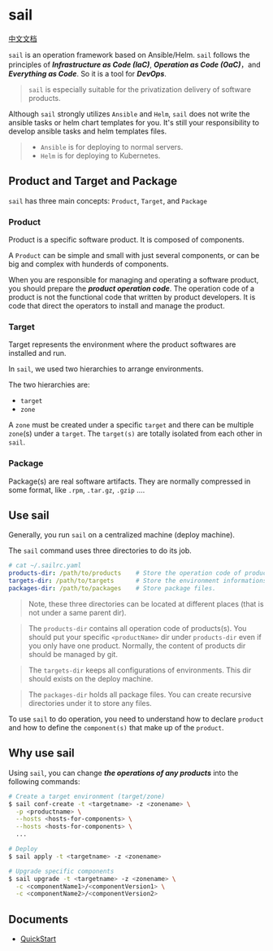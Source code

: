 # sail

[中文文档](./docs/readme_zh.md)

`sail` is an operation framework based on Ansible/Helm. `sail` follows the principles of ***Infrastructure as Code (IaC)***,  ***Operation as Code (OaC)***，and ***Everything as Code***. So it is a tool for ***DevOps***.

> `sail` is especially suitable for the privatization delivery of software products.

Although `sail` strongly utilizes `Ansible` and `Helm`, `sail` does not write the ansible tasks or helm chart templates for you. It's still your responsibility to develop ansible tasks and helm templates files.

> - `Ansible` is for deploying to normal servers.
> - `Helm` is for deploying to Kubernetes.

## Product and Target and Package

`sail` has three main concepts: `Product`, `Target`, and `Package`

### Product

Product is a specific software product. It is composed of components.

A `Product` can be simple and small with just several components, or can be big and complex with hunderds of components.

When you are responsible for managing and operating a software product, you should prepare the ***product operation code***. The operation code of a product is not the functional code that written by product developers. It is code that direct the operators to install and manage the product.

### Target

Target represents the environment where the product softwares are installed and run.

In `sail`, we used two hierarchies to arrange environments.

The two hierarchies are:

- `target`
- `zone`

A `zone` must be created under a specific `target` and there can be multiple `zone`(s) under a `target`. The `target(s)` are totally isolated from each other in `sail`.

### Package

Package(s) are real software artifacts. They are normally compressed in some format, like `.rpm`, `.tar.gz`, `.gzip` ....

## Use sail

Generally, you run `sail` on a centralized machine (deploy machine).

The `sail` command uses three directories to do its job.

```yaml
# cat ~/.sailrc.yaml
products-dir: /path/to/products    # Store the operation code of product(s).
targets-dir: /path/to/targets      # Store the environment informations.
packages-dir: /path/to/packages    # Store package files.
```

> Note, these three directories can be located at different places (that is not under a same parent dir).

> The `products-dir` contains all operation code of products(s). You should put your specific `<productName>` dir under `products-dir` even if you only have one product. Normally, the content of products dir should be managed by git.

> The `targets-dir` keeps all configurations of environments. This dir should exists on the deploy machine.

> The `packages-dir` holds all package files. You can create recursive directories under it to store any files.

To use `sail` to do operation, you need to understand how to declare `product` and how to define the `component(s)` that make up of the `product`.

## Why use sail

Using `sail`, you can change ***the operations of any products*** into the following commands:

```bash
# Create a target environment (target/zone)
$ sail conf-create -t <targetname> -z <zonename> \
  -p <productname> \
  --hosts <hosts-for-components> \
  --hosts <hosts-for-components> \
  ...

# Deploy
$ sail apply -t <targetname> -z <zonename>

# Upgrade specific components
$ sail upgrade -t <targetname> -z <zonename> \
  -c <componentName1>/<componentVersion1> \
  -c <componentName2>/<componentVersion2>
```

## Documents

- [QuickStart](./docs/quick-start.md)
